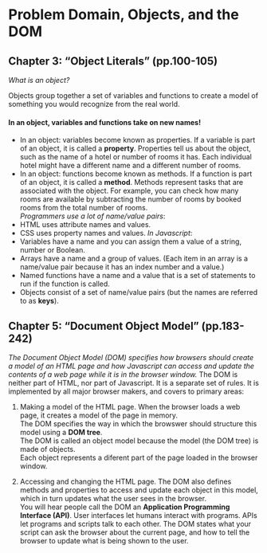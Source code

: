 # Problem Domain, Objects, and the DOM

## Chapter 3: “Object Literals” (pp.100-105)

*What is an object?*

Objects group together a set of variables and functions to create a model of something you would recognize from the real world. 
#### In an object, variables and functions take on new names!  
- In an object: variables become known as properties. If a variable is part of an object, it is called a **property**. Properties tell us about the object, such as the name of a hotel or number of rooms it has. Each individual hotel might have a different name and a different number of rooms.
- In an object: functions become known as methods. If a function is part of an object, it is called a **method**. Methods represent tasks that are associated with the object. For example, you can check how many rooms are available by subtracting the number of rooms by booked rooms from the total number of rooms.  
*Programmers use a lot of name/value pairs*:  
- HTML uses attribute names and values.
- CSS uses property names and values.
*In Javascript*:  
- Variables have a name and you can assign them a value of a string, number or Boolean.
- Arrays have a name and a group of values. (Each item in an array is a name/value pair because it has an index number and a value.)
- Named functions have a name and a value that is a set of statements to run if the function is called.
- Objects consist of a set of name/value pairs (but the names are referred to as **keys**).

## Chapter 5: “Document Object Model” (pp.183-242)


*The Document Object Model (DOM) specifies how browsers should create a model of an HTML page and how Javascript can access and update the contents of a web page while it is in the browser window.*
The DOM is neither part of HTML, nor part of Javascript. It is a separate set of rules. It is implemented by all major browser makers, and covers to primary areas:  

1. Making a model of the HTML page.
When the browser loads a web page, it creates a model of the page in memory.  
The DOM specifies the way in which the browswer should structure this model using a **DOM tree**.  
The DOM is called an object model because the model (the DOM tree) is made of objects.  
Each object represents a diferent part of the page loaded in the browser window.

2. Accessing and changing the HTML page.
The DOM also defines methods and properties to access and update each object in this model, which in turn updates what the user sees in the browser.  
You will hear people call the DOM an **Application Programming Interface (API)**. User interfaces let humans interact with programs. APIs let programs and scripts talk to each other. The DOM states what your script can ask the browser about the current page, and how to tell the browser to update what is being shown to the user.

